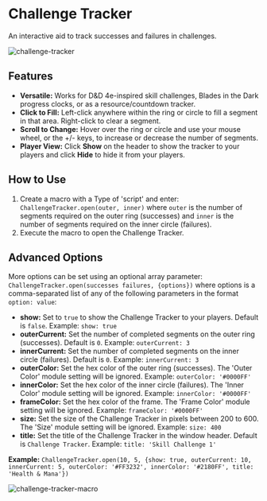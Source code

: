 # Challenge Tracker
An interactive aid to track successes and failures in challenges.  

![challenge-tracker](https://user-images.githubusercontent.com/105953297/174775519-3261d0db-57af-483e-a999-31ea3d453c86.png)

## Features
- **Versatile:** Works for D&D 4e-inspired skill challenges, Blades in the Dark progress clocks, or as a resource/countdown tracker.
- **Click to Fill:** Left-click anywhere within the ring or circle to fill a segment in that area. Right-click  to clear a segment.
- **Scroll to Change:** Hover over the ring or circle and use your mouse wheel, or the +/- keys, to increase or decrease the number of segments.
- **Player View:** Click **Show** on the header to show the tracker to your players and click **Hide** to hide it from your players.

## How to Use
1. Create a macro with a Type of 'script' and enter: `ChallengeTracker.open(outer, inner)` where `outer` is the number of segments required on the outer ring (successes) and `inner` is the number of segments required on the inner circle (failures).
2. Execute the macro to open the Challenge Tracker.

## Advanced Options
More options can be set  using an optional array parameter: `ChallengeTracker.open(successes failures, {options})` where options is a comma-separated list of any of the following parameters in the format `option: value`:
- **show:** Set to `true` to show the Challenge Tracker to your players. Default is `false`. Example: `show: true`
- **outerCurrent:** Set the number of completed segments on the outer ring (successes). Default is `0`. Example: `outerCurrent: 3`
- **innerCurrent:** Set the number of completed segments on the inner circle (failures). Default is `0`. Example: `innerCurrent: 3`
- **outerColor:** Set the hex color of the outer ring (successes). The 'Outer Color' module setting will be ignored. Example: `outerColor: '#0000FF'`
- **innerColor:** Set the hex color of the inner circle (failures). The 'Inner Color' module setting will be ignored. Example: `innerColor: '#0000FF'`
- **frameColor:** Set the hex color of the frame. The 'Frame Color' module setting will be ignored. Example: `frameColor: '#0000FF'`
- **size:** Set the size of the Challenge Tracker in pixels between 200 to 600. The 'Size' module setting will be ignored. Example: `size: 400`
- **title:** Set the title of the Challenge Tracker in the window header. Default is `Challenge Tracker`. Example: `title: 'Skill Challenge 1'`  

**Example:** `ChallengeTracker.open(10, 5, {show: true, outerCurrent: 10, innerCurrent: 5, outerColor: '#FF3232', innerColor: '#2180FF', title: 'Health & Mana'})`  

![challenge-tracker-macro](https://user-images.githubusercontent.com/105953297/174798982-53b25513-5aca-464d-9556-1ab7ee543856.png)
